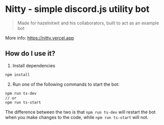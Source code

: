 # Nitty - simple discord.js utility bot

> Made for hazelnitwit and his collaborators, built to act as an example bot

More info: https://nitty.vercel.app

## How do I use it?

1. Install dependencies

```bash
npm install
```

2.  Run one of the following commands to start the bot:

```bash
npm run ts-dev
// or
npm run ts-start
```

The difference between the two is that `npm run ts-dev` will restart the bot when you make changes to the code, while `npm run ts-start` will not.
